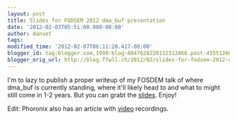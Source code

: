 ```yaml
---
layout: post
title: Slides for FODSEM 2012 dma_buf presentation
date: '2012-02-03T05:51:00.000-08:00'
author: danvet
tags: 
modified_time: '2012-02-07T06:11:28.417-08:00'
blogger_id: tag:blogger.com,1999:blog-8047628228132312466.post-455512600608655117
blogger_orig_url: http://blog.ffwll.ch/2012/02/slides-for-fodsem-2012-dmabuf.html
---
```


I'm to lazy to publish a proper writeup of my FOSDEM talk of where dma_buf is
currently standing, where it'll likely head to and what to might still come in
1-2 years. But you can grabt the <a
href="/slides/fosdem2012-dma_buf.odp">slides</a>.
Enjoy!

Edit: Phoronix also has an article with <a
href="http://www.phoronix.com/scan.php?page=news_item&px=MTA1NDE">video</a>
recordings.
